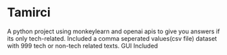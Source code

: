 # Tamirci
A python project using monkeylearn and openai apis to give you answers if its only tech-related.
Included  a comma seperated values(csv file) dataset with 999 tech or non-tech related texts. GUI Included
